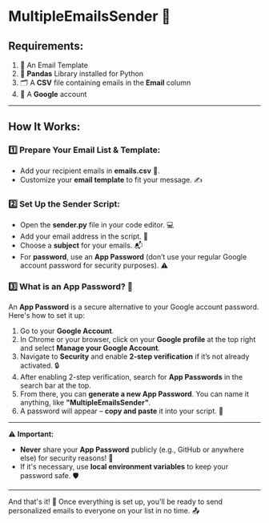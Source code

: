 # **MultipleEmailsSender** 📧

## **Requirements:**
1. 📑 An Email Template
2. 🐍 **Pandas** Library installed for Python
3. 🗂️ A **CSV** file containing emails in the **Email** column
4. 🔐 A **Google** account

---

## **How It Works:**

### **1️⃣ Prepare Your Email List & Template:**
- Add your recipient emails in **emails.csv** 📂.
- Customize your **email template** to fit your message. ✍️

### **2️⃣ Set Up the Sender Script:**
- Open the **sender.py** file in your code editor. 💻
- Add your email address in the script. 📨
- Choose a **subject** for your emails. 📬
- For **password**, use an **App Password** (don’t use your regular Google account password for security purposes). ⚠️

### **3️⃣ What is an App Password? 🤔**
An **App Password** is a secure alternative to your Google account password. Here's how to set it up:

1. Go to your **Google Account**.
2. In Chrome or your browser, click on your **Google profile** at the top right and select **Manage your Google Account**.
3. Navigate to **Security** and enable **2-step verification** if it’s not already activated. 🔒
4. After enabling 2-step verification, search for **App Passwords** in the search bar at the top.
5. From there, you can **generate a new App Password**. You can name it anything, like **"MultipleEmailsSender"**.
6. A password will appear – **copy and paste** it into your script. 🔑

---

⚠️ **Important:**  
- **Never** share your **App Password** publicly (e.g., GitHub or anywhere else) for security reasons! 🛑  
- If it's necessary, use **local environment variables** to keep your password safe. 🛡️

---

And that's it! 🎉 Once everything is set up, you'll be ready to send personalized emails to everyone on your list in no time. 📤
